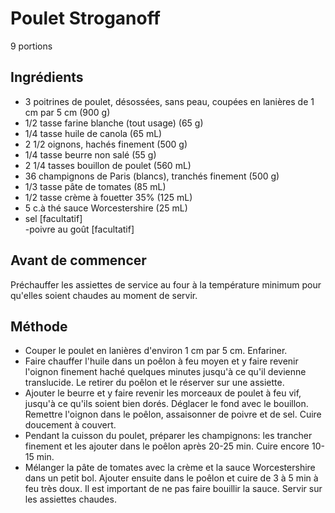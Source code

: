 # Poulet Stroganoff
9 portions

## Ingrédients
- 3	poitrines de poulet, désossées, sans peau, coupées en lanières de 1 cm par 5 cm	(900 g)
- 1/2 tasse	farine blanche (tout usage)	(65 g)
- 1/4 tasse	huile de canola	(65 mL)
- 2 1/2	oignons, hachés finement (500 g)
- 1/4 tasse	beurre non salé	(55 g)
- 2 1/4 tasses	bouillon de poulet (560 mL)
- 36	champignons de Paris (blancs), tranchés finement (500 g)
- 1/3 tasse	pâte de tomates (85 mL)
- 1/2 tasse	crème à fouetter 35% (125 mL)
- 5 c.à thé	sauce Worcestershire (25 mL)
- sel [facultatif]		
-poivre au goût [facultatif]

## Avant de commencer
Préchauffer les assiettes de service au four à la température minimum pour qu'elles soient 
chaudes au moment de servir.

## Méthode
- Couper le poulet en lanières d'environ 1 cm par 5 cm. Enfariner.
- Faire chauffer l'huile dans un poêlon à feu moyen et y faire revenir l'oignon finement haché 
  quelques minutes jusqu'à ce qu'il devienne translucide. Le retirer du poêlon et le réserver 
  sur une assiette.
- Ajouter le beurre et y faire revenir les morceaux de poulet à feu vif, jusqu'à ce qu'ils 
  soient bien dorés. Déglacer le fond avec le bouillon. Remettre l'oignon dans le poêlon, 
  assaisonner de poivre et de sel. Cuire doucement à couvert.
- Pendant la cuisson du poulet, préparer les champignons: les trancher finement et les ajouter 
  dans le poêlon après 20-25 min. Cuire encore 10-15 min.
- Mélanger la pâte de tomates avec la crème et la sauce Worcestershire dans un petit bol. 
  Ajouter ensuite dans le poêlon et cuire de 3 à 5 min à feu très doux. Il est important de ne pas 
  faire bouillir la sauce. Servir sur les assiettes chaudes.
